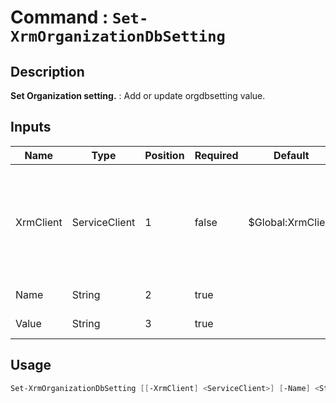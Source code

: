 # Command : `Set-XrmOrganizationDbSetting` 

## Description

**Set Organization setting.** : Add or update orgdbsetting value.

## Inputs

Name|Type|Position|Required|Default|Description
----|----|--------|--------|-------|-----------
XrmClient|ServiceClient|1|false|$Global:XrmClient|Xrm connector initialized to target instance. Use latest one by default. (Dataverse ServiceClient)
Name|String|2|true||Setting name to define.
Value|String|3|true||Setting value to define.


## Usage

```Powershell 
Set-XrmOrganizationDbSetting [[-XrmClient] <ServiceClient>] [-Name] <String> [-Value] <String> [<CommonParameters>]
``` 


